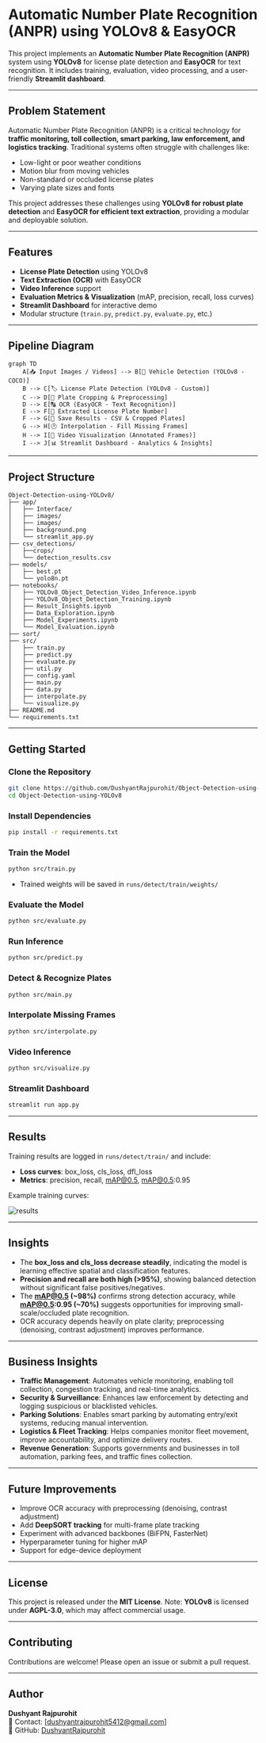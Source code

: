 # Automatic Number Plate Recognition (ANPR) using YOLOv8 & EasyOCR

This project implements an **Automatic Number Plate Recognition (ANPR)** system using **YOLOv8** for license plate detection and **EasyOCR** for text recognition. It includes training, evaluation, video processing, and a user-friendly **Streamlit dashboard**.

---

## Problem Statement
Automatic Number Plate Recognition (ANPR) is a critical technology for **traffic monitoring, toll collection, smart parking, law enforcement, and logistics tracking**. Traditional systems often struggle with challenges like:
- Low-light or poor weather conditions
- Motion blur from moving vehicles
- Non-standard or occluded license plates
- Varying plate sizes and fonts

This project addresses these challenges using **YOLOv8 for robust plate detection** and **EasyOCR for efficient text extraction**, providing a modular and deployable solution.

---

## Features
- **License Plate Detection** using YOLOv8
- **Text Extraction (OCR)** with EasyOCR
- **Video Inference** support
- **Evaluation Metrics & Visualization** (mAP, precision, recall, loss curves)
- **Streamlit Dashboard** for interactive demo
- Modular structure (`train.py`, `predict.py`, `evaluate.py`, etc.)

---

## Pipeline Diagram

```mermaid
graph TD
    A[📥 Input Images / Videos] --> B[🚗 Vehicle Detection (YOLOv8 - COCO)]
    B --> C[🏷️ License Plate Detection (YOLOv8 - Custom)]
    C --> D[📐 Plate Cropping & Preprocessing]
    D --> E[🔠 OCR (EasyOCR - Text Recognition)]
    E --> F[🔎 Extracted License Plate Number]
    F --> G[📂 Save Results - CSV & Cropped Plates]
    G --> H[🕑 Interpolation - Fill Missing Frames]
    H --> I[🎥 Video Visualization (Annotated Frames)]
    I --> J[📊 Streamlit Dashboard - Analytics & Insights]
```

---

## Project Structure
```
Object-Detection-using-YOLOv8/
├── app/
│   ├── Interface/
│   ├── images/
│   ├── images/
│   ├── background.png
│   └── streamlit_app.py
├── csv_detections/
│   ├──crops/
│   └── detection_results.csv
├── models/
│   ├── best.pt
│   └── yolo8n.pt
├── notebooks/
│   ├── YOLOv8_Object_Detection_Video_Inference.ipynb
│   ├── YOLOv8_Object_Detection_Training.ipynb
│   ├── Result_Insights.ipynb
│   ├── Data_Exploration.ipynb
│   ├── Model_Experiments.ipynb
│   └── Model_Evaluation.ipynb
├── sort/
├── src/             
│   ├── train.py        
│   ├── predict.py     
│   ├── evaluate.py     
│   ├── util.py        
│   ├── config.yaml
│   ├── main.py
│   ├── data.py
│   ├── interpolate.py
│   └── visualize.py
├── README.md     
└── requirements.txt       
```

---

## Getting Started

### Clone the Repository
```bash
git clone https://github.com/DushyantRajpurohit/Object-Detection-using-YOLOv8.git
cd Object-Detection-using-YOLOv8
```

### Install Dependencies
```bash
pip install -r requirements.txt
```

### Train the Model
```bash
python src/train.py
```
- Trained weights will be saved in `runs/detect/train/weights/`

### Evaluate the Model
```bash
python src/evaluate.py
```

### Run Inference
```bash
python src/predict.py
```

### Detect & Recognize Plates
```bash
python src/main.py
```

### Interpolate Missing Frames
```bash
python src/interpolate.py
```

### Video Inference
```bash
python src/visualize.py
```

### Streamlit Dashboard
```bash
streamlit run app.py
```

---

## Results

Training results are logged in `runs/detect/train/` and include:
- **Loss curves**: box_loss, cls_loss, dfl_loss
- **Metrics**: precision, recall, mAP@0.5, mAP@0.5:0.95

Example training curves:

![results](runs/detect/train/results.png)

---

## Insights
- The **box_loss and cls_loss decrease steadily**, indicating the model is learning effective spatial and classification features.
- **Precision and recall are both high (>95%)**, showing balanced detection without significant false positives/negatives.
- The **mAP@0.5 (~98%)** confirms strong detection accuracy, while **mAP@0.5:0.95 (~70%)** suggests opportunities for improving small-scale/occluded plate recognition.
- OCR accuracy depends heavily on plate clarity; preprocessing (denoising, contrast adjustment) improves performance.

---

## Business Insights
- **Traffic Management**: Automates vehicle monitoring, enabling toll collection, congestion tracking, and real-time analytics.
- **Security & Surveillance**: Enhances law enforcement by detecting and logging suspicious or blacklisted vehicles.
- **Parking Solutions**: Enables smart parking by automating entry/exit systems, reducing manual intervention.
- **Logistics & Fleet Tracking**: Helps companies monitor fleet movement, improve accountability, and optimize delivery routes.
- **Revenue Generation**: Supports governments and businesses in toll automation, parking fees, and traffic fines collection.

---

## Future Improvements
- Improve OCR accuracy with preprocessing (denoising, contrast adjustment)
- Add **DeepSORT tracking** for multi-frame plate tracking
- Experiment with advanced backbones (BiFPN, FasterNet)
- Hyperparameter tuning for higher mAP
- Support for edge-device deployment

---

## License
This project is released under the **MIT License**. Note: **YOLOv8** is licensed under **AGPL-3.0**, which may affect commercial usage.

---

## Contributing
Contributions are welcome! Please open an issue or submit a pull request.

---

## Author
**Dushyant Rajpurohit**  
📧 Contact: [dushyantrajpurohit5412@gmail.com]  
🔗 GitHub: [DushyantRajpurohit](https://github.com/DushyantRajpurohit)

